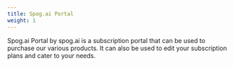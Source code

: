```yaml
---
title: Spog.ai Portal
weight: 1
---
```


Spog.ai Portal by spog.ai is a subscription portal that can be used to purchase our various products. It can also be used to edit your subscription plans and cater to your needs.